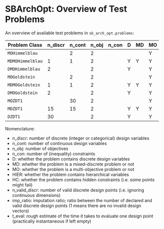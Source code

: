 # SBArchOpt: Overview of Test Problems

An overview of available test problems in `sb_arch_opt.problems`:

| Problem Class    | n_discr | n_cont | n_obj | n_con | D   | MD  | MO  | HIER | HC  | n_valid_discr | imp_ratio | t_eval |
|------------------|---------|--------|-------|-------|-----|-----|-----|------|-----|---------------|-----------|--------|
| `MOHimmelblau`   |         | 2      | 2     |       |     |     | Y   |      |     |               |           |        |
| `MDMOHimmelblau` | 1       | 1      | 2     |       | Y   | Y   | Y   |      |     | 10            |           |        |
| `DMOHimmelblau`  | 2       |        | 2     |       | Y   |     | Y   |      |     | 100           |           |        |
| `MOGoldstein`    |         | 2      | 2     |       |     |     | Y   |      |     |               |           |        |
| `MDMOGoldstein`  | 1       | 1      | 2     |       | Y   | Y   | Y   |      |     | 10            |           |        |
| `DMOGoldstein`   | 2       |        | 2     |       | Y   |     | Y   |      |     | 100           |           |        |
| `MOZDT1`         |         | 30     | 2     |       |     |     | Y   |      |     |               |           |        |
| `MDZDT1`         | 15      | 15     | 2     |       | Y   | Y   | Y   |      |     | ~30.5e9       |           |        |
| `DZDT1`          | 30      |        | 2     |       | Y   |     | Y   |      |     | ~931e18       |           |        |

Nomenclature:
- n_discr: number of discrete (integer or categorical) design variables
- n_cont: number of continuous design variables
- n_obj: number of objectives
- n_con: number of (inequality) constraints
- D: whether the problem contains discrete design variables
- MD: whether the problem is a mixed-discrete problem or not
- MO: whether the problem is a multi-objective problem or not
- HIER: whether the problem contains hierarchical variables
- HC: whether the problem contains hidden constraints (i.e. some points might fail)
- n_valid_discr: number of valid discrete design points (i.e. ignoring continuous dimensions)
- imp_ratio: imputation ratio; ratio between the number of declared and valid discrete design points (1 means there are
  no invalid design vectors)
- t_eval: rough estimate of the time it takes to evaluate one design point (practically instantaneous if left empty)
